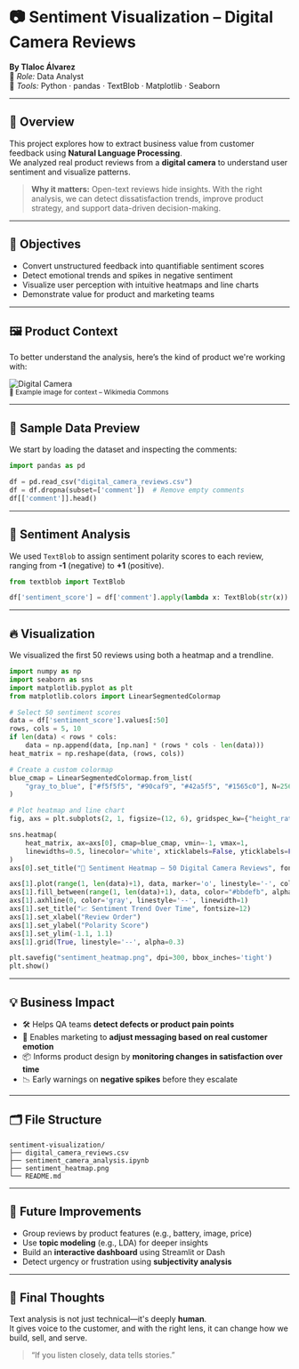 # 📷 Sentiment Visualization – Digital Camera Reviews

**By Tlaloc Álvarez**  
💼 *Role:* Data Analyst  
🧰 *Tools:* Python · pandas · TextBlob · Matplotlib · Seaborn  

---

## 🧠 Overview

This project explores how to extract business value from customer feedback using **Natural Language Processing**.  
We analyzed real product reviews from a **digital camera** to understand user sentiment and visualize patterns.

> **Why it matters:** Open-text reviews hide insights. With the right analysis, we can detect dissatisfaction trends, improve product strategy, and support data-driven decision-making.

---

## 🎯 Objectives

- Convert unstructured feedback into quantifiable sentiment scores  
- Detect emotional trends and spikes in negative sentiment  
- Visualize user perception with intuitive heatmaps and line charts  
- Demonstrate value for product and marketing teams  

---

## 🖼 Product Context

To better understand the analysis, here’s the kind of product we're working with:

![Digital Camera](https://upload.wikimedia.org/wikipedia/commons/thumb/3/3e/Digital_Camera_20060313.jpg/800px-Digital_Camera_20060313.jpg)  
<sub>📸 Example image for context – Wikimedia Commons</sub>

---

## 📄 Sample Data Preview

We start by loading the dataset and inspecting the comments:

```python
import pandas as pd

df = pd.read_csv("digital_camera_reviews.csv")
df = df.dropna(subset=['comment'])  # Remove empty comments
df[['comment']].head()
```

---

## 🧪 Sentiment Analysis

We used `TextBlob` to assign sentiment polarity scores to each review, ranging from **-1** (negative) to **+1** (positive).

```python
from textblob import TextBlob

df['sentiment_score'] = df['comment'].apply(lambda x: TextBlob(str(x)).sentiment.polarity)
```

---

## 🔥 Visualization

We visualized the first 50 reviews using both a heatmap and a trendline.

```python
import numpy as np
import seaborn as sns
import matplotlib.pyplot as plt
from matplotlib.colors import LinearSegmentedColormap

# Select 50 sentiment scores
data = df['sentiment_score'].values[:50]
rows, cols = 5, 10
if len(data) < rows * cols:
    data = np.append(data, [np.nan] * (rows * cols - len(data)))
heat_matrix = np.reshape(data, (rows, cols))

# Create a custom colormap
blue_cmap = LinearSegmentedColormap.from_list(
    "gray_to_blue", ["#f5f5f5", "#90caf9", "#42a5f5", "#1565c0"], N=256
)

# Plot heatmap and line chart
fig, axs = plt.subplots(2, 1, figsize=(12, 6), gridspec_kw={"height_ratios": [2, 1]}, constrained_layout=True)

sns.heatmap(
    heat_matrix, ax=axs[0], cmap=blue_cmap, vmin=-1, vmax=1,
    linewidths=0.5, linecolor='white', xticklabels=False, yticklabels=False
)
axs[0].set_title("💬 Sentiment Heatmap – 50 Digital Camera Reviews", fontsize=13, weight='bold')

axs[1].plot(range(1, len(data)+1), data, marker='o', linestyle='-', color='#1976d2', linewidth=2)
axs[1].fill_between(range(1, len(data)+1), data, color="#bbdefb", alpha=0.5)
axs[1].axhline(0, color='gray', linestyle='--', linewidth=1)
axs[1].set_title("📈 Sentiment Trend Over Time", fontsize=12)
axs[1].set_xlabel("Review Order")
axs[1].set_ylabel("Polarity Score")
axs[1].set_ylim(-1.1, 1.1)
axs[1].grid(True, linestyle='--', alpha=0.3)

plt.savefig("sentiment_heatmap.png", dpi=300, bbox_inches='tight')
plt.show()
```

---

## 💡 Business Impact

- 🛠 Helps QA teams **detect defects or product pain points**
- 📢 Enables marketing to **adjust messaging based on real customer emotion**
- 📦 Informs product design by **monitoring changes in satisfaction over time**
- 📉 Early warnings on **negative spikes** before they escalate

---

## 🗂 File Structure

```
sentiment-visualization/
├── digital_camera_reviews.csv
├── sentiment_camera_analysis.ipynb
├── sentiment_heatmap.png
└── README.md
```

---

## 🚀 Future Improvements

- Group reviews by product features (e.g., battery, image, price)  
- Use **topic modeling** (e.g., LDA) for deeper insights  
- Build an **interactive dashboard** using Streamlit or Dash  
- Detect urgency or frustration using **subjectivity analysis**

---

## 🤝 Final Thoughts

Text analysis is not just technical—it's deeply **human**.  
It gives voice to the customer, and with the right lens, it can change how we build, sell, and serve.

> “If you listen closely, data tells stories.”
